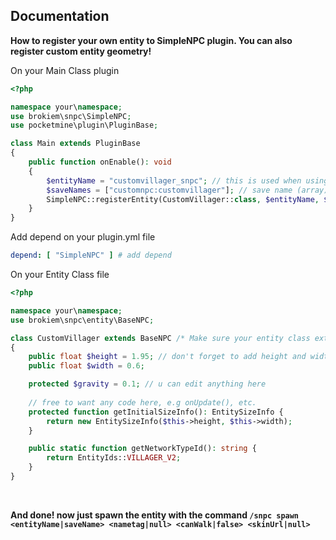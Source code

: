 ## Documentation

<b>How to register your own entity to SimpleNPC plugin. You can also register custom entity geometry!</b><br>

On your Main Class plugin<br>

```php
<?php

namespace your\namespace;
use brokiem\snpc\SimpleNPC;
use pocketmine\plugin\PluginBase;

class Main extends PluginBase
{
    public function onEnable(): void
    {
        $entityName = "customvillager_snpc"; // this is used when using the SimpleNPC spawn command
        $saveNames = ["customnpc:customvillager"]; // save name (array)
        SimpleNPC::registerEntity(CustomVillager::class, $entityName, $saveNames); // register the entity to SimpleNPC
    }
}
```

Add depend on your plugin.yml file<br>

```yaml
depend: [ "SimpleNPC" ] # add depend
```

On your Entity Class file<br>

```php
<?php

namespace your\namespace;
use brokiem\snpc\entity\BaseNPC;

class CustomVillager extends BaseNPC /* Make sure your entity class extends to \brokiem\snpc\entity\BaseNPC */
{
    public float $height = 1.95; // don't forget to add height and width
    public float $width = 0.6;

    protected $gravity = 0.1; // u can edit anything here
    
    // free to want any code here, e.g onUpdate(), etc.
    protected function getInitialSizeInfo(): EntitySizeInfo {
        return new EntitySizeInfo($this->height, $this->width);
    }

    public static function getNetworkTypeId(): string {
        return EntityIds::VILLAGER_V2;
    }
}
```

<br>

<b>And done! now just spawn the entity with the
command ```/snpc spawn <entityName|saveName> <nametag|null> <canWalk|false> <skinUrl|null>```
<br>
<img src="https://github.com/brokiem/CustomEntity/blob/master/assets/img.png" alt="">
